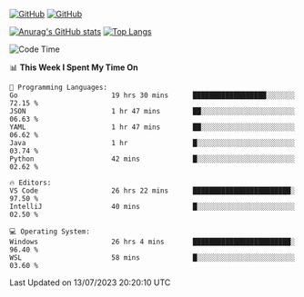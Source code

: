 [![GitHub](https://img.shields.io/github/followers/sharpxk?style=social)](https://github.com/sharpxk) [![GitHub](https://img.shields.io/github/stars/sharpxk?style=social)](https://github.com/sharpxk)

[![Anurag's GitHub stats](https://github-readme-stats-git-masterrstaa-rickstaa.vercel.app/api?username=sharpxk&hide=contribs,prs,issues&show_icons=true&theme=tokyonight)](https://github.com/anuraghazra/github-readme-stats)
[![Top Langs](https://github-readme-stats-git-masterrstaa-rickstaa.vercel.app/api/top-langs/?username=sharpxk&layout=compact&theme=tokyonight)](https://github.com/anuraghazra/github-readme-stats)

<!--START_SECTION:waka-->
![Code Time](http://img.shields.io/badge/Code%20Time-244%20hrs%2059%20mins-blue)

📊 **This Week I Spent My Time On** 

```text
💬 Programming Languages: 
Go                       19 hrs 30 mins      ██████████████████░░░░░░░   72.15 % 
JSON                     1 hr 47 mins        ██░░░░░░░░░░░░░░░░░░░░░░░   06.63 % 
YAML                     1 hr 47 mins        ██░░░░░░░░░░░░░░░░░░░░░░░   06.62 % 
Java                     1 hr                █░░░░░░░░░░░░░░░░░░░░░░░░   03.74 % 
Python                   42 mins             █░░░░░░░░░░░░░░░░░░░░░░░░   02.62 % 

🔥 Editors: 
VS Code                  26 hrs 22 mins      ████████████████████████░   97.50 % 
IntelliJ                 40 mins             █░░░░░░░░░░░░░░░░░░░░░░░░   02.50 % 

💻 Operating System: 
Windows                  26 hrs 4 mins       ████████████████████████░   96.40 % 
WSL                      58 mins             █░░░░░░░░░░░░░░░░░░░░░░░░   03.60 % 
```


 Last Updated on 13/07/2023 20:20:10 UTC
<!--END_SECTION:waka-->
